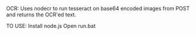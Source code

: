 OCR:
Uses nodecr to run tesseract on base64 encoded images from POST and returns the OCR'ed text.

TO USE:
Install node.js
Open run.bat